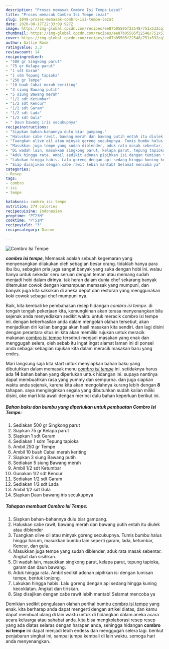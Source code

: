 ```yaml
---
description: "Proses memasak Combro Isi Tempe Lezat"
title: "Proses memasak Combro Isi Tempe Lezat"
slug: 1049-proses-memasak-combro-isi-tempe-lezat
date: 2020-08-17T22:33:09.927Z
image: https://img-global.cpcdn.com/recipes/ee87b05505f22548/751x532cq70/combro-isi-tempe-foto-resep-utama.jpg
thumbnail: https://img-global.cpcdn.com/recipes/ee87b05505f22548/751x532cq70/combro-isi-tempe-foto-resep-utama.jpg
cover: https://img-global.cpcdn.com/recipes/ee87b05505f22548/751x532cq70/combro-isi-tempe-foto-resep-utama.jpg
author: Sallie Rose
ratingvalue: 3.3
reviewcount: 14
recipeingredient:
- "500 gr Singkong parut"
- "75 gr Kelapa parut"
- "1 sdt Garam"
- "1 sdm Tepung tapioka"
- "250 gr Tempe"
- "10 buah Cabai merah keriting"
- "3 siung Bawang putih"
- "5 siung Bawang merah"
- "1/2 sdt Ketumbar"
- "1/2 sdt Kencur"
- "1/2 sdt Garam"
- "1/2 sdt Lada"
- "1/2 sdt Gula"
- " Daun bawang iris secukupnya"
recipeinstructions:
- "Siapkan bahan-bahannya dulu biar gampang."
- "Haluskan cabe rawit, bawang merah dan bawang putih entah itu diulek atau diblender"
- "Tuangkan olive oil atau minyak goreng secukupnya. Tumis bumbu halus hingga harum, masukkan bumbu lain seperti garam, lada, ketumbar, Kencur, dan gula."
- "Masukkan juga tempe yang sudah diblender, aduk rata masak sebentar. Angkat dan sisihkan."
- "Di wadah lain, masukkan singkong parut, kelapa parut, tepung tapioka, garam dan daun bawang."
- "Aduk hingga rata. Ambil sedikit adonan pipihkan isi dengan tumisan tempe, bentuk lonjong."
- "Lakukan hingga habis. Lalu goreng dengan api sedang hingga kuning kecoklatan. Angkat dan tiriskan."
- "Siap disajikan dengan cabe rawit lebih mantab! Selamat mencoba ya"
categories:
- Resep
tags:
- combro
- isi
- tempe

katakunci: combro isi tempe 
nutrition: 274 calories
recipecuisine: Indonesian
preptime: "PT23M"
cooktime: "PT51M"
recipeyield: "3"
recipecategory: Dinner

---
```



![Combro Isi Tempe](https://img-global.cpcdn.com/recipes/ee87b05505f22548/751x532cq70/combro-isi-tempe-foto-resep-utama.jpg)

<b><i>combro isi tempe</i></b>, Memasak adalah sebuah kegemaran yang menyenangkan dilakukan oleh sebagian besar orang. tidaklah hanya para ibu ibu, sebagian pria juga sangat banyak yang suka dengan hobi ini. walau hanya untuk sekedar seru seruan dengan teman atau memang sudah menjadi hobi dalam dirinya. tak heran dalam dunia chef sekarang banyak ditemukan cowok dengan kemampuan memasak yang mumpuni, dan banyak juga kita saksikan di aneka depot dan restoran yang menggunakan koki cowok sebagai chef mumpuni nya.

Baik, kita kembali ke pembahasan resep hidangan <i>combro isi tempe</i>. di tengah tengah pekerjaan kita, kemungkinan akan terasa menyenangkan bila sejenak anda menyediakan sedikit waktu untuk meracik combro isi tempe ini. dengan keberhasilan anda dalam mengolah olahan tersebut, akan menjadikan diri kalian bangga akan hasil masakan kita sendiri. dan lagi disini dengan perantara situs ini kita akan memiliki rujukan untuk meracik makanan <u>combro isi tempe</u> tersebut menjadi masakan yang enak dan menggugah selera, oleh sebab itu ingat ingat alamat laman ini di ponsel anda sebagai sebagian rujukan kita dalam meracik masakan baru yang endes.




Mari langsung saja kita start untuk menyiapkan bahan baku yang dibutuhkan dalam memasak menu <u><i>combro isi tempe</i></u> ini. setidaknya harus ada <b>14</b> bahan bahan yang diperlukan untuk hidangan ini. supaya nantinya dapat membuahkan rasa yang yummy dan sempurna. dan juga siapkan waktu anda sejenak, karena kita akan mengolahnya kurang lebih dengan <b>8</b> tahapan. saya menginginkan segala yang dibutuhkan sudah kalian miliki disini, oke mari kita awali dengan merinci dulu bahan keperluan berikut ini.

<!--inarticleads1-->

##### Bahan baku dan bumbu yang diperlukan untuk pembuatan Combro Isi Tempe:

1. Sediakan 500 gr Singkong parut
1. Siapkan 75 gr Kelapa parut
1. Siapkan 1 sdt Garam
1. Sediakan 1 sdm Tepung tapioka
1. Ambil 250 gr Tempe
1. Ambil 10 buah Cabai merah keriting
1. Siapkan 3 siung Bawang putih
1. Sediakan 5 siung Bawang merah
1. Ambil 1/2 sdt Ketumbar
1. Gunakan 1/2 sdt Kencur
1. Sediakan 1/2 sdt Garam
1. Sediakan 1/2 sdt Lada
1. Ambil 1/2 sdt Gula
1. Siapkan  Daun bawang iris secukupnya




<!--inarticleads2-->

##### Tahapan membuat Combro Isi Tempe:

1. Siapkan bahan-bahannya dulu biar gampang.
1. Haluskan cabe rawit, bawang merah dan bawang putih entah itu diulek atau diblender
1. Tuangkan olive oil atau minyak goreng secukupnya. Tumis bumbu halus hingga harum, masukkan bumbu lain seperti garam, lada, ketumbar, Kencur, dan gula.
1. Masukkan juga tempe yang sudah diblender, aduk rata masak sebentar. Angkat dan sisihkan.
1. Di wadah lain, masukkan singkong parut, kelapa parut, tepung tapioka, garam dan daun bawang.
1. Aduk hingga rata. Ambil sedikit adonan pipihkan isi dengan tumisan tempe, bentuk lonjong.
1. Lakukan hingga habis. Lalu goreng dengan api sedang hingga kuning kecoklatan. Angkat dan tiriskan.
1. Siap disajikan dengan cabe rawit lebih mantab! Selamat mencoba ya




Demikian sedikit pengulasan olahan perihal bumbu <u>combro isi tempe</u> yang enak. kita berharap anda dapat mengerti dengan artikel diatas, dan kamu dapat membuat ulang di lain waktu untuk di hidangkan dalam aneka acara acara keluarga atau sahabat anda. kita bisa mengkolaborasi resep resep yang ada diatas selaras dengan harapan anda, sehingga hidangan <b>combro isi tempe</b> ini dapat menjadi lebih endess dan menggugah selera lagi. berikut penjabaran singkat ini, sampai jumpa kembali di lain waktu. semoga hari anda menyenangkan.
